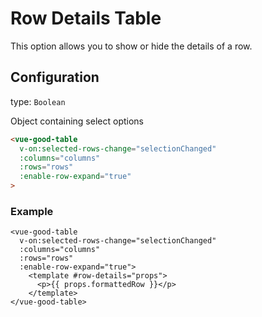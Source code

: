 # Row Details Table

This option allows you to show or hide the details of a row.

## Configuration 

type: `Boolean`

Object containing select options
```html
<vue-good-table
  v-on:selected-rows-change="selectionChanged"
  :columns="columns"
  :rows="rows"
  :enable-row-expand="true"
>
```

### Example
```vue
<vue-good-table
  v-on:selected-rows-change="selectionChanged"
  :columns="columns"
  :rows="rows"
  :enable-row-expand="true">
    <template #row-details="props">
      <p>{{ props.formattedRow }}</p>
    </template>
</vue-good-table>
```
